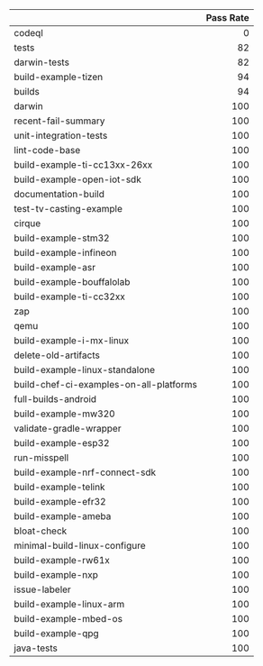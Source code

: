 |                                         |   Pass Rate |
|:----------------------------------------|------------:|
| codeql                                  |           0 |
| tests                                   |          82 |
| darwin-tests                            |          82 |
| build-example-tizen                     |          94 |
| builds                                  |          94 |
| darwin                                  |         100 |
| recent-fail-summary                     |         100 |
| unit-integration-tests                  |         100 |
| lint-code-base                          |         100 |
| build-example-ti-cc13xx-26xx            |         100 |
| build-example-open-iot-sdk              |         100 |
| documentation-build                     |         100 |
| test-tv-casting-example                 |         100 |
| cirque                                  |         100 |
| build-example-stm32                     |         100 |
| build-example-infineon                  |         100 |
| build-example-asr                       |         100 |
| build-example-bouffalolab               |         100 |
| build-example-ti-cc32xx                 |         100 |
| zap                                     |         100 |
| qemu                                    |         100 |
| build-example-i-mx-linux                |         100 |
| delete-old-artifacts                    |         100 |
| build-example-linux-standalone          |         100 |
| build-chef-ci-examples-on-all-platforms |         100 |
| full-builds-android                     |         100 |
| build-example-mw320                     |         100 |
| validate-gradle-wrapper                 |         100 |
| build-example-esp32                     |         100 |
| run-misspell                            |         100 |
| build-example-nrf-connect-sdk           |         100 |
| build-example-telink                    |         100 |
| build-example-efr32                     |         100 |
| build-example-ameba                     |         100 |
| bloat-check                             |         100 |
| minimal-build-linux-configure           |         100 |
| build-example-rw61x                     |         100 |
| build-example-nxp                       |         100 |
| issue-labeler                           |         100 |
| build-example-linux-arm                 |         100 |
| build-example-mbed-os                   |         100 |
| build-example-qpg                       |         100 |
| java-tests                              |         100 |